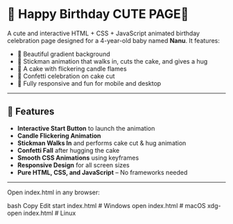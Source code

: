# 🎂 Happy Birthday CUTE PAGE🎉

A cute and interactive HTML + CSS + JavaScript animated birthday celebration page designed for a 4-year-old baby named **Nanu**. It features:

- 🎈 Beautiful gradient background
- 👦 Stickman animation that walks in, cuts the cake, and gives a hug
- 🎂 A cake with flickering candle flames
- 🎉 Confetti celebration on cake cut
- 💖 Fully responsive and fun for mobile and desktop

---

## 🌟 Features

- **Interactive Start Button** to launch the animation
- **Candle Flickering Animation**
- **Stickman Walks In** and performs cake cut & hug animation
- **Confetti Fall** after hugging the cake
- **Smooth CSS Animations** using keyframes
- **Responsive Design** for all screen sizes
- **Pure HTML, CSS, and JavaScript** – No frameworks needed

---


Open index.html in any browser:

bash
Copy
Edit
start index.html   # Windows
open index.html    # macOS
xdg-open index.html # Linux



